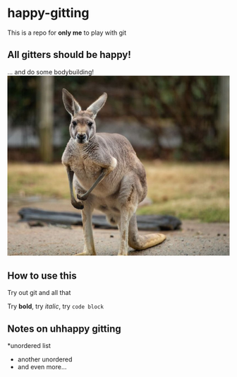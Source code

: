 # happy-gitting
This is a repo for **only me** to play with git
## All gitters should be **happy!**

... and do some bodybuilding!
![kangaroo w/football](new_kangaroo.jpg)
## How to use this

Try out git and all that

Try **bold**, try _italic_, try `code block`

## Notes on uhhappy gitting

*unordered list
- another unordered
- and even more...
